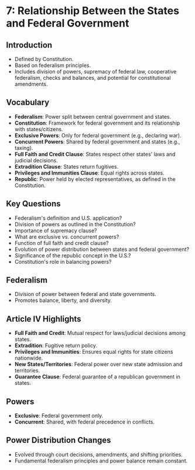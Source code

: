 # 7: Relationship Between the States and Federal Government

## Introduction
- Defined by Constitution.
- Based on federalism principles.
- Includes division of powers, supremacy of federal law, cooperative federalism, checks and balances, and potential for constitutional amendments.

## Vocabulary
- **Federalism**: Power split between central government and states.
- **Constitution**: Framework for federal government and its relationship with states/citizens.
- **Exclusive Powers**: Only for federal government (e.g., declaring war).
- **Concurrent Powers**: Shared by federal government and states (e.g., taxing).
- **Full Faith and Credit Clause**: States respect other states' laws and judicial decisions.
- **Extradition Clause**: States return fugitives.
- **Privileges and Immunities Clause**: Equal rights across states.
- **Republic**: Power held by elected representatives, as defined in the Constitution.

## Key Questions
- Federalism's definition and U.S. application?
- Division of powers as outlined in the Constitution?
- Importance of supremacy clause?
- What are exclusive vs. concurrent powers?
- Function of full faith and credit clause?
- Evolution of power distribution between states and federal government?
- Significance of the republic concept in the U.S.?
- Constitution's role in balancing powers?

## Federalism
- Division of power between federal and state governments.
- Promotes balance, liberty, and diversity.

## Article IV Highlights
- **Full Faith and Credit**: Mutual respect for laws/judicial decisions among states.
- **Extradition**: Fugitive return policy.
- **Privileges and Immunities**: Ensures equal rights for state citizens nationwide.
- **New States/Territories**: Federal power over new state admission and territories.
- **Guarantee Clause**: Federal guarantee of a republican government in states.

## Powers
- **Exclusive**: Federal government only.
- **Concurrent**: Shared, with federal precedence in conflicts.

## Power Distribution Changes
- Evolved through court decisions, amendments, and shifting priorities.
- Fundamental federalism principles and power balance remain constant.